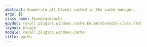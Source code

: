 ```yaml
---
abstract: Enumerate all blocks cached in the cache manager.
args: {}
class_name: EnumerateVacbs
epydoc: rekall.plugins.windows.cache.EnumerateVacbs-class.html
layout: plugin
module: rekall.plugins.windows.cache
title: vacbs
---
```


